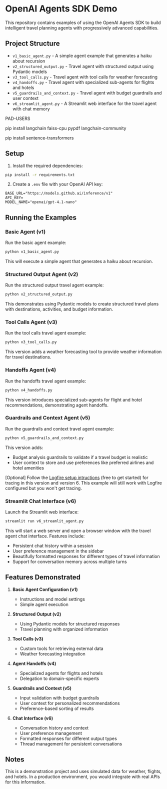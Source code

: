 # OpenAI Agents SDK Demo

This repository contains examples of using the OpenAI Agents SDK to build intelligent travel planning agents with progressively advanced capabilities.

## Project Structure

- `v1_basic_agent.py` - A simple agent example that generates a haiku about recursion
- `v2_structured_output.py` - Travel agent with structured output using Pydantic models
- `v3_tool_calls.py` - Travel agent with tool calls for weather forecasting
- `v4_handoffs.py` - Travel agent with specialized sub-agents for flights and hotels
- `v5_guardrails_and_context.py` - Travel agent with budget guardrails and user context
- `v6_streamlit_agent.py` - A Streamlit web interface for the travel agent with chat memory

PAD-USERS


pip install langchain faiss-cpu pypdf langchain-community

pip install sentence-transformers



## Setup

1. Install the required dependencies:

```bash
pip install -r requirements.txt
```

2. Create a `.env` file with your OpenAI API key:

```
BASE_URL="https://models.github.ai/inference/v1"
API_KEY=
MODEL_NAME="openai/gpt-4.1-nano"
```

## Running the Examples

### Basic Agent (v1)

Run the basic agent example:

```bash
python v1_basic_agent.py
```

This will execute a simple agent that generates a haiku about recursion.

### Structured Output Agent (v2)

Run the structured output travel agent example:

```bash
python v2_structured_output.py
```

This demonstrates using Pydantic models to create structured travel plans with destinations, activities, and budget information.

### Tool Calls Agent (v3)

Run the tool calls travel agent example:

```bash
python v3_tool_calls.py
```

This version adds a weather forecasting tool to provide weather information for travel destinations.

### Handoffs Agent (v4)

Run the handoffs travel agent example:

```bash
python v4_handoffs.py
```

This version introduces specialized sub-agents for flight and hotel recommendations, demonstrating agent handoffs.

### Guardrails and Context Agent (v5)

Run the guardrails and context travel agent example:

```bash
python v5_guardrails_and_context.py
```

This version adds:
- Budget analysis guardrails to validate if a travel budget is realistic
- User context to store and use preferences like preferred airlines and hotel amenities

[Optional] Follow the [Logfire setup intructions](https://logfire.pydantic.dev/docs/#logfire) (free to get started) for tracing in this version and version 6. This example will still work with Logfire configured but you won't get tracing.

### Streamlit Chat Interface (v6)

Launch the Streamlit web interface:

```bash
streamlit run v6_streamlit_agent.py
```

This will start a web server and open a browser window with the travel agent chat interface. Features include:

- Persistent chat history within a session
- User preference management in the sidebar
- Beautifully formatted responses for different types of travel information
- Support for conversation memory across multiple turns

## Features Demonstrated

1. **Basic Agent Configuration (v1)**
   - Instructions and model settings
   - Simple agent execution

2. **Structured Output (v2)**
   - Using Pydantic models for structured responses
   - Travel planning with organized information

3. **Tool Calls (v3)**
   - Custom tools for retrieving external data
   - Weather forecasting integration

4. **Agent Handoffs (v4)**
   - Specialized agents for flights and hotels
   - Delegation to domain-specific experts

5. **Guardrails and Context (v5)**
   - Input validation with budget guardrails
   - User context for personalized recommendations
   - Preference-based sorting of results

6. **Chat Interface (v6)**
   - Conversation history and context
   - User preference management
   - Formatted responses for different output types
   - Thread management for persistent conversations

## Notes

This is a demonstration project and uses simulated data for weather, flights, and hotels. In a production environment, you would integrate with real APIs for this information.
